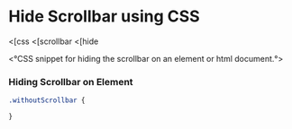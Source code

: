 # Hide Scrollbar using CSS
<[css
<[scrollbar
<[hide

<°CSS snippet for hiding the scrollbar on an element or html document.°>

### Hiding Scrollbar on Element
```css
.withoutScrollbar {

}


```
